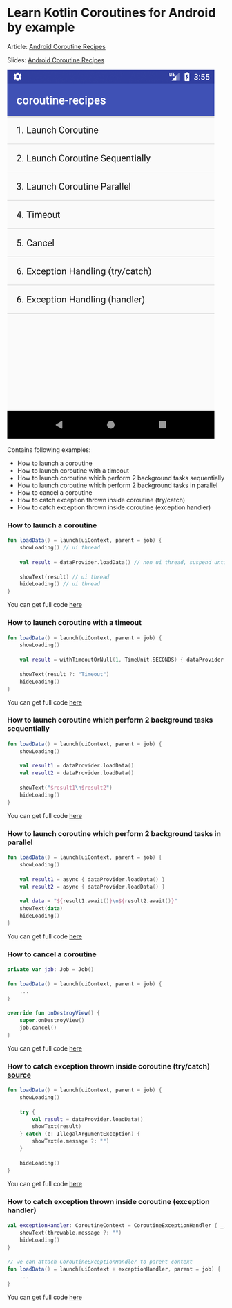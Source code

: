 # Learn Kotlin Coroutines for Android by example

Article: [Android Coroutine Recipes](https://medium.com/@dmytrodanylyk/android-coroutine-recipes-33467a4302e9)

Slides: [Android Coroutine Recipes](https://speakerdeck.com/dmytrodanylyk/android-coroutine-recipes)

![](assets/Screenshot.png)

Contains following examples:

- How to launch a coroutine
- How to launch coroutine with a timeout
- How to launch coroutine which perform 2 background tasks sequentially
- How to launch coroutine which perform 2 background tasks in parallel
- How to cancel a coroutine
- How to catch exception thrown inside coroutine (try/catch)
- How to catch exception thrown inside coroutine (exception handler)

### How to launch a coroutine 

```kotlin
fun loadData() = launch(uiContext, parent = job) {
    showLoading() // ui thread

    val result = dataProvider.loadData() // non ui thread, suspend until finished

    showText(result) // ui thread
    hideLoading() // ui thread
}
```
You can get full code [here](app/src/main/java/com/dmytrodanylyk/examples/LaunchFragment.kt)

### How to launch coroutine with a timeout

```kotlin
fun loadData() = launch(uiContext, parent = job) {
    showLoading()

    val result = withTimeoutOrNull(1, TimeUnit.SECONDS) { dataProvider.loadData() }

    showText(result ?: "Timeout")
    hideLoading()
}
```
You can get full code [here](app/src/main/java/com/dmytrodanylyk/examples/LaunchTimeoutFragment.kt)

### How to launch coroutine which perform 2 background tasks sequentially 

```kotlin
fun loadData() = launch(uiContext, parent = job) {
    showLoading()

    val result1 = dataProvider.loadData()
    val result2 = dataProvider.loadData()

    showText("$result1\n$result2")
    hideLoading()
}
```
You can get full code [here](app/src/main/java/com/dmytrodanylyk/examples/LaunchSequentiallyFragment.kt)

### How to launch coroutine which perform 2 background tasks in parallel 

```kotlin
fun loadData() = launch(uiContext, parent = job) {
    showLoading()

    val result1 = async { dataProvider.loadData() }
    val result2 = async { dataProvider.loadData() }

    val data = "${result1.await()}\n${result2.await()}"
    showText(data)
    hideLoading()
}
```
You can get full code [here](app/src/main/java/com/dmytrodanylyk/examples/LaunchParallelFragment.kt)

### How to cancel a coroutine 

```kotlin
private var job: Job = Job()

fun loadData() = launch(uiContext, parent = job) {
    ...
}

override fun onDestroyView() {
    super.onDestroyView()
    job.cancel()
}

```
You can get full code [here](app/src/main/java/com/dmytrodanylyk/examples/CancelFragment.kt)

### How to catch exception thrown inside coroutine (try/catch) [source](app/src/main/java/com/dmytrodanylyk/examples/ExceptionFragment.kt)

```kotlin
fun loadData() = launch(uiContext, parent = job) {
    showLoading()

    try {
        val result = dataProvider.loadData()
        showText(result)
    } catch (e: IllegalArgumentException) {
        showText(e.message ?: "")
    }

    hideLoading()
}
```
You can get full code [here](app/src/main/java/com/dmytrodanylyk/examples/ExceptionHandlerFragment.kt)

### How to catch exception thrown inside coroutine (exception handler) 

```kotlin
val exceptionHandler: CoroutineContext = CoroutineExceptionHandler { _, throwable ->
    showText(throwable.message ?: "")
    hideLoading()
}

// we can attach CoroutineExceptionHandler to parent context
fun loadData() = launch(uiContext + exceptionHandler, parent = job) {
    ...
}
```
You can get full code [here](app/src/main/java/com/dmytrodanylyk/examples/ExceptionHandlerFragment.kt)
